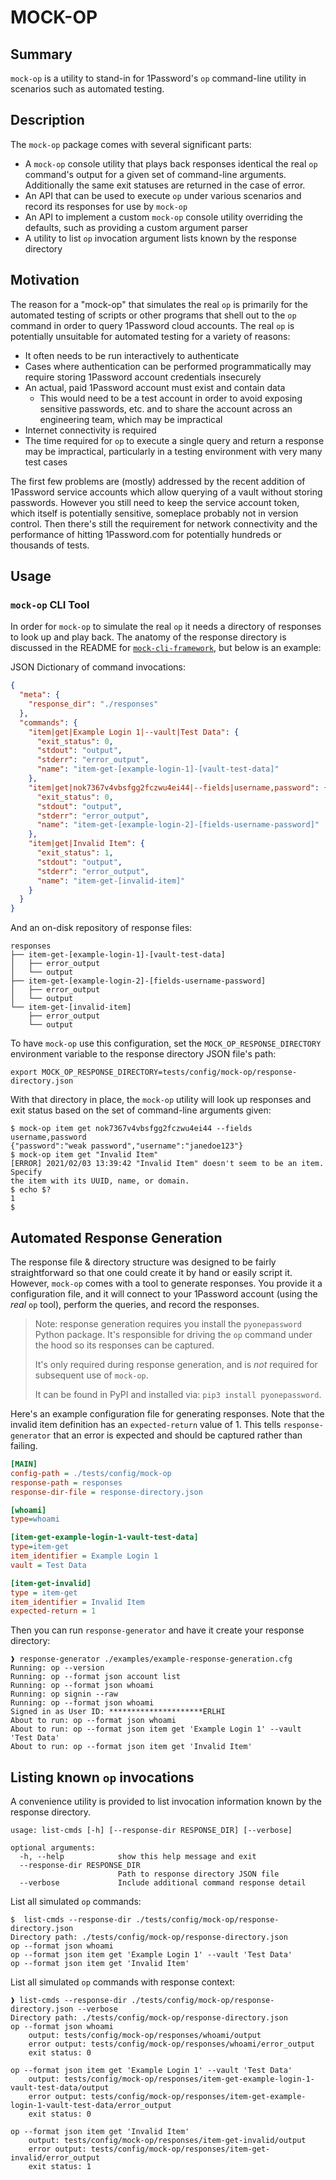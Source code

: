 # MOCK-OP

## Summary

`mock-op` is a utility to stand-in for 1Password's `op` command-line utility in scenarios such as automated testing.

## Description

The `mock-op` package comes with several significant parts:

- A `mock-op` console utility that plays back responses identical the real `op` command's output for a given set of command-line arguments. Additionally the same exit statuses are returned in the case of error.
- An API that can be used to execute `op` under various scenarios and record its responses for use by `mock-op`
- An API to implement a custom `mock-op` console utility overriding the defaults, such as providing a custom argument parser
- A utility to list `op` invocation argument lists known by the response directory

## Motivation

The reason for a "mock-op" that simulates the real `op` is primarily for the automated testing of scripts or other programs that shell out to the `op` command in order to query 1Password cloud accounts. The real `op` is potentially unsuitable for automated testing for a variety of reasons:

- It often needs to be run interactively to authenticate
- Cases where authentication can be performed programmatically may require storing 1Password account credentials insecurely
- An actual, paid 1Password account must exist and contain data
  - This would need to be a test account in order to avoid exposing sensitive passwords, etc. and to share the account across an engineering team, which may be impractical
- Internet connectivity is required
- The time required for `op` to execute a single query and return a response may be impractical, particularly in a testing environment with very many test cases

The first few problems are (mostly) addressed by the recent addition of 1Password service accounts which allow querying of a vault without storing passwords. However you still need to keep the service account token, which itself is potentially sensitive, someplace probably not in version control. Then there's still the requirement for network connectivity and the performance of hitting 1Password.com for potentially hundreds or thousands of tests.

## Usage

### `mock-op` CLI Tool

In order for `mock-op` to simulate the real `op` it needs a directory of responses to look up and play back. The anatomy of the response directory is discussed in the README for [`mock-cli-framework`](https://github.com/zcutlip/mock-cli-framework), but below is an example:

JSON Dictionary of command invocations:

```JSON
{
  "meta": {
    "response_dir": "./responses"
  },
  "commands": {
    "item|get|Example Login 1|--vault|Test Data": {
      "exit_status": 0,
      "stdout": "output",
      "stderr": "error_output",
      "name": "item-get-[example-login-1]-[vault-test-data]"
    },
    "item|get|nok7367v4vbsfgg2fczwu4ei44|--fields|username,password": {
      "exit_status": 0,
      "stdout": "output",
      "stderr": "error_output",
      "name": "item-get-[example-login-2]-[fields-username-password]"
    },
    "item|get|Invalid Item": {
      "exit_status": 1,
      "stdout": "output",
      "stderr": "error_output",
      "name": "item-get-[invalid-item]"
    }
  }
}

```

And an on-disk repository of response files:

```
responses
├── item-get-[example-login-1]-[vault-test-data]
│   ├── error_output
│   └── output
├── item-get-[example-login-2]-[fields-username-password]
│   ├── error_output
│   └── output
└── item-get-[invalid-item]
    ├── error_output
    └── output
```

To have `mock-op` use this configuration, set the `MOCK_OP_RESPONSE_DIRECTORY` environment variable to the response directory JSON file's path:

```shell
export MOCK_OP_RESPONSE_DIRECTORY=tests/config/mock-op/response-directory.json
```

With that directory in place, the `mock-op` utility will look up responses and exit status based on the set of command-line arguments given:

```Console
$ mock-op item get nok7367v4vbsfgg2fczwu4ei44 --fields username,password
{"password":"weak password","username":"janedoe123"}
$ mock-op item get "Invalid Item"
[ERROR] 2021/02/03 13:39:42 "Invalid Item" doesn't seem to be an item. Specify
the item with its UUID, name, or domain.
$ echo $?
1
$
```

## Automated Response Generation

The response file & directory structure was designed to be fairly straightforward so that one could create it by hand or easily script it. However, `mock-op` comes with a tool to generate responses. You provide it a configuration file, and it will connect to your 1Password account (using the *real* `op` tool), perform the queries, and record the responses.

> Note: response generation requires you install the `pyonepassword` Python package. It's responsible for driving the `op` command under the hood so its responses can be captured.
>
> It's only required during response generation, and is *not* required for subsequent use of `mock-op`.
>
> It can be found in PyPI and installed via: `pip3 install pyonepassword`.

Here's an example configuration file for generating responses. Note that the invalid item definition has an `expected-return` value of 1. This tells `response-generator` that an error is expected and should be captured rather than failing.

```INI
[MAIN]
config-path = ./tests/config/mock-op
response-path = responses
response-dir-file = response-directory.json

[whoami]
type=whoami

[item-get-example-login-1-vault-test-data]
type=item-get
item_identifier = Example Login 1
vault = Test Data

[item-get-invalid]
type = item-get
item_identifier = Invalid Item
expected-return = 1
```

Then you can run `response-generator` and have it create your response directory:

```Console
❱ response-generator ./examples/example-response-generation.cfg
Running: op --version
Running: op --format json account list
Running: op --format json whoami
Running: op signin --raw
Running: op --format json whoami
Signed in as User ID: *********************ERLHI
About to run: op --format json whoami
About to run: op --format json item get 'Example Login 1' --vault 'Test Data'
About to run: op --format json item get 'Invalid Item'
```

## Listing known `op` invocations

A convenience utility is provided to list invocation information known by the response directory.

    usage: list-cmds [-h] [--response-dir RESPONSE_DIR] [--verbose]

    optional arguments:
      -h, --help            show this help message and exit
      --response-dir RESPONSE_DIR
                            Path to response directory JSON file
      --verbose             Include additional command response detail

List all simulated `op` commands:

```Console
$  list-cmds --response-dir ./tests/config/mock-op/response-directory.json
Directory path: ./tests/config/mock-op/response-directory.json
op --format json whoami
op --format json item get 'Example Login 1' --vault 'Test Data'
op --format json item get 'Invalid Item'
```

List all simulated `op` commands with response context:

```Console
❱ list-cmds --response-dir ./tests/config/mock-op/response-directory.json --verbose
Directory path: ./tests/config/mock-op/response-directory.json
op --format json whoami
	output: tests/config/mock-op/responses/whoami/output
	error output: tests/config/mock-op/responses/whoami/error_output
	exit status: 0

op --format json item get 'Example Login 1' --vault 'Test Data'
	output: tests/config/mock-op/responses/item-get-example-login-1-vault-test-data/output
	error output: tests/config/mock-op/responses/item-get-example-login-1-vault-test-data/error_output
	exit status: 0

op --format json item get 'Invalid Item'
	output: tests/config/mock-op/responses/item-get-invalid/output
	error output: tests/config/mock-op/responses/item-get-invalid/error_output
	exit status: 1
```

